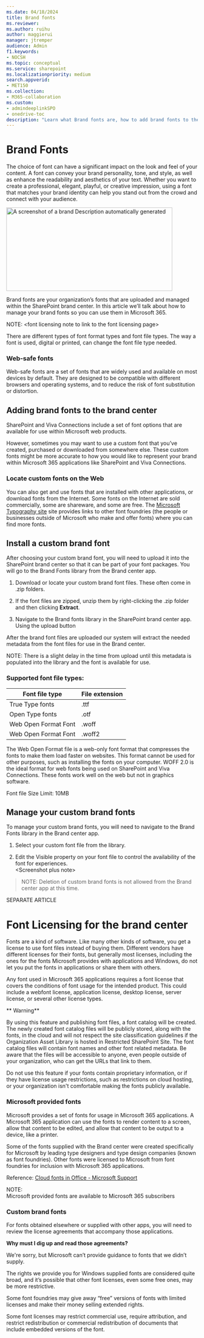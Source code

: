 ```yaml
---
ms.date: 04/18/2024
title: Brand fonts  
ms.reviewer:
ms.author: ruihu
author: maggierui
manager: jtremper
audience: Admin
f1.keywords:
- NOCSH
ms.topic: conceptual
ms.service: sharepoint
ms.localizationpriority: medium
search.appverid:
- MET150
ms.collection:
- M365-collaboration
ms.custom:
- admindeeplinkSPO
- onedrive-toc
description: "Learn what Brand fonts are, how to add brand fonts to the brand center, how to locate custom fonts on the web, how to install and manage custom fonts, supported font file types and font licensing."
---
```

# Brand Fonts

The choice of font can have a significant impact on the look and feel of your content. A font can convey your brand personality, tone, and style, as well as enhance the readability and aesthetics of your text. Whether you want to create a professional, elegant, playful, or creative impression, using a font that matches your brand identity can help you stand out from the crowd and connect with your audience.

<img src="c:\GitHub\OfficeDocs-SharePoint-pr\SharePoint\SharePointOnline/media/image1.png" style="width:4.55151in;height:2.28096in" alt="A screenshot of a brand Description automatically generated" />

Brand fonts are your organization’s fonts that are uploaded and managed within the SharePoint brand center. In this article we’ll talk about how to manage your brand fonts so you can use them in Microsoft 365.

NOTE: \<font licensing note to link to the font licensing page\>

There are different types of font format types and font file types. The way a font is used, digital or printed, can change the font file type needed.

### Web-safe fonts

Web-safe fonts are a set of fonts that are widely used and available on most devices by default. They are designed to be compatible with different browsers and operating systems, and to reduce the risk of font substitution or distortion.

## Adding brand fonts to the brand center

SharePoint and Viva Connections include a set of font options that are available for use within Microsoft web products.

However, sometimes you may want to use a custom font that you’ve created, purchased or downloaded from somewhere else. These custom fonts might be more accurate to how you would like to represent your brand within Microsoft 365 applications like SharePoint and Viva Connections.

### Locate custom fonts on the Web

You can also get and use fonts that are installed with other applications, or download fonts from the Internet. Some fonts on the Internet are sold commercially, some are shareware, and some are free. The [Microsoft Typography site](https://www.microsoft.com/en-us/Typography/default.aspx) site provides links to other font foundries (the people or businesses outside of Microsoft who make and offer fonts) where you can find more fonts.

## Install a custom brand font

After choosing your custom brand font, you will need to upload it into the SharePoint brand center so that it can be part of your font packages. You will go to the Brand Fonts library from the Brand center app.

1.  Download or locate your custom brand font files. These often come in .zip folders.

2.  If the font files are zipped, unzip them by right-clicking the .zip folder and then clicking **Extract**.

3.  Navigate to the Brand fonts library in the SharePoint brand center app. Using the upload button

After the brand font files are uploaded our system will extract the needed metadata from the font files for use in the Brand center.

NOTE: There is a slight delay in the time from upload until this metadata is populated into the library and the font is available for use.

### Supported font file types: 

| Font file type       | File extension |
|----------------------|----------------|
| True Type fonts      | .ttf           |
| Open Type fonts      | .otf           |
| Web Open Format Font | .woff          |
| Web Open Format Font | .woff2         |

The Web Open Format file is a web-only font format that compresses the fonts to make them load faster on websites. This format cannot be used for other purposes, such as installing the fonts on your computer. WOFF 2.0 is the ideal format for web fonts being used on SharePoint and Viva Connections. These fonts work well on the web but not in graphics software.

Font file Size Limit: 10MB

## Manage your custom brand fonts

To manage your custom brand fonts, you will need to navigate to the Brand Fonts library in the Brand center app.

1.  Select your custom font file from the library.

2.  Edit the Visible property on your font file to control the availability of the font for experiences.  
    \<Screenshot plus note\>

> NOTE: Deletion of custom brand fonts is not allowed from the Brand center app at this time.

SEPARATE ARTICLE

# Font Licensing for the brand center

Fonts are a kind of software. Like many other kinds of software, you get a license to use font files instead of buying them. Different vendors have different licenses for their fonts, but generally most licenses, including the ones for the fonts Microsoft provides with applications and Windows, do not let you put the fonts in applications or share them with others.

Any font used in Microsoft 365 applications requires a font license that covers the conditions of font usage for the intended product. This could include a webfont license, application license, desktop license, server license, or several other license types.

** Warning**

By using this feature and publishing font files, a font catalog will be created. The newly created font catalog files will be publicly stored, along with the fonts, in the cloud and will not respect the site classification guidelines if the Organization Asset Library is hosted in Restricted SharePoint Site. The font catalog files will contain font names and other font related metadata. Be aware that the files will be accessible to anyone, even people outside of your organization, who can get the URLs that link to them.

Do not use this feature if your fonts contain proprietary information, or if they have license usage restrictions, such as restrictions on cloud hosting, or your organization isn't comfortable making the fonts publicly available.

### Microsoft provided fonts

Microsoft provides a set of fonts for usage in Microsoft 365 applications. A Microsoft 365 application can use the fonts to render content to a screen, allow that content to be edited, and allow that content to be output to a device, like a printer.   
  
Some of the fonts supplied with the Brand center were created specifically for Microsoft by leading type designers and type design companies (known as font foundries). Other fonts were licensed to Microsoft from font foundries for inclusion with Microsoft 365 applications.  
  
Reference: [Cloud fonts in Office - Microsoft Support](https://support.microsoft.com/en-us/office/cloud-fonts-in-office-f7b009fe-037f-45ed-a556-b5fe6ede6adb?ui=en-us&rs=en-us&ad=us)

NOTE:  
Microsoft provided fonts are available to Microsoft 365 subscribers

### Custom brand fonts

For fonts obtained elsewhere or supplied with other apps, you will need to review the license agreements that accompany those applications.

**Why must I dig up and read those agreements?**

We're sorry, but Microsoft can’t provide guidance to fonts that we didn’t supply.

The rights we provide you for Windows supplied fonts are considered quite broad, and it’s possible that other font licenses, even some free ones, may be more restrictive.

Some font foundries may give away “free” versions of fonts with limited licenses and make their money selling extended rights.

Some font licenses may restrict commercial use, require attribution, and restrict redistribution or commercial redistribution of documents that include embedded versions of the font.
